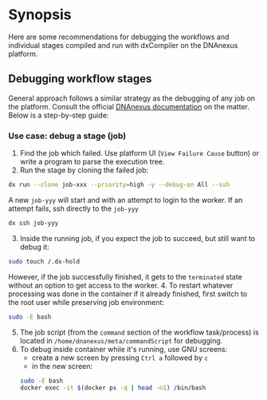 # Synopsis
Here are some recommendations for debugging the workflows and individual stages compiled and run with dxCompiler on the 
DNAnexus platform.


## Debugging workflow stages
General approach follows a similar strategy as the debugging of any job on the platform. Consult the official [DNAnexus documentation](https://documentation.dnanexus.com/developer/apps/execution-environment#debugging-and-connecting-to-jobs-via-ssh) 
on the matter. Below is a step-by-step guide:
### Use case: debug a stage (job)
1. Find the job which failed. Use platform UI (`View Failure Cause` button) or write a program to parse the execution tree.
2. Run the stage by cloning the failed job:
```bash
dx run --clone job-xxx --priority=high -y --debug-on All --ssh
```
A new `job-yyy` will start and with an attempt to login to the worker. If an attempt fails, ssh directly to the `job-yyy` 
```bash
dx ssh job-yyy
```
3. Inside the running job, if you expect the job to succeed, but still want to debug it:
```bash
sudo touch /.dx-hold
```
However, if the job successfully finished, it gets to the `terminated` state without an option to get access to the worker.
4. To restart whatever processing was done in the container if it already finished, first switch to the root user
while preserving job environment:
```bash
sudo -E bash
```
5. The job script (from the `command` section of the workflow task/process) is located in `/home/dnanexus/meta/commandScript` for debugging.
6. To debug inside container while it's running, use GNU screens:
   * create a new screen by pressing `Ctrl a` followed by `c`
   * in the new screen:
   ```bash
   sudo -E bash
   docker exec -it $(docker ps -q | head -n1) /bin/bash
   ```
   

